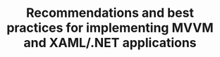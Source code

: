 ---
title: Recommendations and best practices for implementing MVVM and XAML/.NET applications
category: link
tags: 
- MVVM
- XAML
- .NET
links: https://blog.rsuter.com/recommendations-best-practices-implementing-mvvm-xaml-net-applications/
---